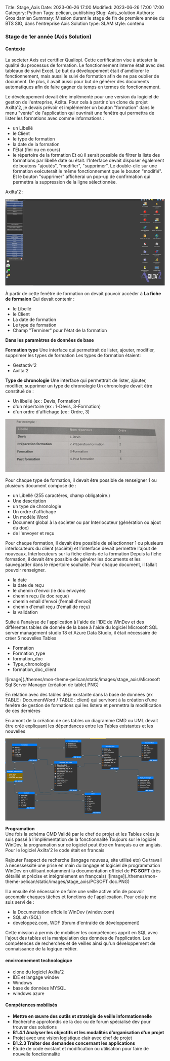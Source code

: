 Title: Stage_Axis
Date: 2023-06-26 17:00
Modified: 2023-06-26 17:00 17:00
Category: Python
Tags: pelican, publishing
Slug: Axis_solution
Authors: Gros damien
Summary: Mission durant le stage de fin de première année du BTS SIO, dans l'entreprise Axis Solution
type: SLAM
style: contenu

### Stage de 1er année (Axis Solution)

#### Contexte 
La societer Axis est certifier Qualiopi. Cette certification vise à attester la qualité du processus de formation. Le fonctionnement interne était avec des tableaux de suivi Excel. Le but du développement était d'améliorer le fonctionnement, mais aussi le suivi de formation afin de ne pas oublier de document. De plus, il avait aussi pour but de  générer des documents automatiques afin de faire gagner du temps en termes de fonctionnement.

Le développement devait être implémenté pour une version du logiciel de gestion de l'entreprise, Axilta. Pour cela à partir d'un clone du projet Axilta'2, je devais prévoir et implémenter un bouton "formation" dans le menu "vente" de l'application qui ouvrirait une fenêtre qui permettra de lister les formations avec comme informations :

- un Libellé
- le Client
- le type de formation
- la date de la formation
- l'Etat (fini ou en cours)
- le répertoire de la formation
Et où il serait possible de filtrer la liste des formations par libellé date ou était.
l'Interface devait disposer également de boutons "ajoutés", "modifier", "supprimer". Le double-clic sur une formation exécuterait le même fonctionnement que le bouton "modifié". Et le bouton "supprimer" afficherai un pop-up de confirmation qui permettra la suppression de la ligne sélectionnée.

Axilta'2 :

![image](./themes/mon-theme-pelican/static/images/stage_axis/Axilta2_menu.PNG)

À partir de cette fenêtre de formation on devait pouvoir accéder à 
**La fiche de formaion**
Qui devait contenir :

- le Libellé 
- le Client
- La date de formation 
- Le type de formation
- Champ "Terminer" pour l'état de la formation

**Dans les paramètres de données de base** 

**Formation type**
Une interface qui permettrait de lister, ajouter, modifier, supprimer les types de formation
Les types de formation étaient:
- Gestactiv'2
- Axilta'2

**Type de chronologie**
Une interface qui permettrait de lister, ajouter, modifier, supprimer un type de chronologie
Un chronologie devait être constitué de :

- Un libellé (ex : Devis, Formation)
- d'un répertoire (ex : 1-Devis, 3-Formation)
- d'un ordre d'affichage (ex : Ordre, 3)

![image](./themes/mon-theme-pelican/static/images/stage_axis/ex_type_chrono.jpg)

Pour chaque type de formation, il devait être possible de renseigner 1 ou plusieurs document composé de :

- un Libellé (255 caractères, champ obligatoire.)
- Une description
- un type de chronologie
- Un ordre d'affichage
- Un modèle Word
- Document global à la societer ou par Interlocuteur (génération ou ajout du doc)
- de l'envoyer et reçu

Pour chaque formation, il devait être possible de sélectionner 1 ou plusieurs interlocuteurs du client (société) et l'interface devait permettre l'ajout de nouveaux. 
Interlocuteurs sur la fiche clients de la formation
Depuis la fiche formation, il devait être possible de générer les documents et les sauvegarder dans le répertoire souhaité. Pour chaque document, il fallait pouvoir renseigner. 

- la date
- la date de reçu
- le chemin d'envoi (le doc envoyée)
- chemin reçu (le doc reçue)
- chemin email d'envoi (l'email d'envoi)
- chemin d'email reçu (l'email de reçu)
- la validation

Suite à l'analyse de l'application à l'aide de l'IDE de WinDev et des différentes tables de donnée de la base à l'aide du logiciel Microsoft SQL server management studio 18 et Azure Data Studio, il était nécessaire de créer 5 nouvelles Tables

- Formation
- Formation_type
- formation_doc
- Type_chronologie
- formation_doc_client

![image](./themes/mon-theme-pelican/static/images/stage_axis/Microsoft Sql Server Manager (création de table).PNG)

En relation avec des tables déjà existante dans la base de données (ex TABLE : DocumentWord / TABLE : client) qui serviront à la création d'une fenêtre de gestion de formations qui les listera et permettra la modification de ces dernières

En amont de la création de ces tables un diagramme CMD ou UML devait être créé expliquant les dépendances entre les
Tables existantes et les nouvelles 

![image](./themes/mon-theme-pelican/static/images/stage_axis/shema_dependances.PNG)

**Programation**  
Une fois la schéma CMD Validé par le chef de projet et les Tables crées je suis passé à l'implémentation de la fonctionnalité 
Toujours sur le logiciel WinDev, la programation sur ce logiciel peut être en français ou en anglais. 
Pour le logiciel Axilta'2 le code était en francais  

Rajouter l'aspect de recherche (langage nouveau, site utilisé etx)
Ce travail à necessessité une prise en main du langage et logiciel de programmation WinDev en utilisant notamment la documentation officiel de **PC SOFT** (très détaillé et précise et intégralement en françcais)
![image](./themes/mon-theme-pelican/static/images/stage_axis/PCSOFT doc.PNG)

Il a ensuite été nécessaire de faire une veille active afin de pouvoir accomplir chaques tâches et fonctions de l'applicxation. Pour cela je me suis servi de :

- la Documentation offcielle WinDev (windev.com)
- SQL.sh (SQL) 
- developpez.com, WDF (forum d'entraide de développement)

Cette mission à permis de mobiliser les compétences apprit en SQL avec l'ajout des tables et la manipulation des données de l'application.
Les compétences de recherches et de veilles ainsi qu'un développement de connaissance de la logique métier.

#### envirronnement technologique
- clone du logiciel Axilta'2
- IDE et langage windev
- Windows
- base de données MYSQL
- windows azure

#### Compétences mobilisés
- **Mettre en œuvre des outils et stratégie de veille informationnelle**
- Recherche approfondis de la doc ou de forum spécialisé dev pour trouver des solutions 
- **B1.4.1 Analyser les objectifs et les modalités d’organisation d’un projet**
- Projet avec une vision logistique clair avec chef de projet
- **B1.2.3 Traiter des demandes concernant les applications**
- Étude de code existant et modification ou utilisation pour faire de nouvelle fonctionnalité
